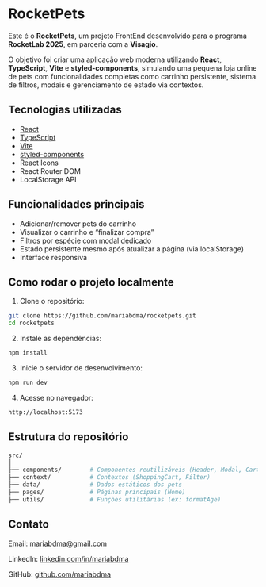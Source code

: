 # RocketPets

Este é o **RocketPets**, um projeto FrontEnd desenvolvido para o programa **RocketLab 2025**, em parceria com a **Visagio**.

O objetivo foi criar uma aplicação web moderna utilizando **React**, **TypeScript**, **Vite** e **styled-components**, simulando uma pequena loja online de pets com funcionalidades completas como carrinho persistente, sistema de filtros, modais e gerenciamento de estado via contextos.


## Tecnologias utilizadas

- [React](https://reactjs.org/)
- [TypeScript](https://www.typescriptlang.org/)
- [Vite](https://vitejs.dev/)
- [styled-components](https://styled-components.com/)
- React Icons
- React Router DOM
- LocalStorage API


## Funcionalidades principais

- Adicionar/remover pets do carrinho
- Visualizar o carrinho e “finalizar compra”
- Filtros por espécie com modal dedicado
- Estado persistente mesmo após atualizar a página (via localStorage)
- Interface responsiva
  

## Como rodar o projeto localmente

1. Clone o repositório:

```bash
git clone https://github.com/mariabdma/rocketpets.git
cd rocketpets
```

2. Instale as dependências:

```bash
npm install
```

3. Inicie o servidor de desenvolvimento:
```bash
npm run dev
```

4. Acesse no navegador:
```bash
http://localhost:5173
```


## Estrutura do repositório
```bash
src/
│
├── components/        # Componentes reutilizáveis (Header, Modal, CartCard etc.)
├── context/           # Contextos (ShoppingCart, Filter)
├── data/              # Dados estáticos dos pets
├── pages/             # Páginas principais (Home)
├── utils/             # Funções utilitárias (ex: formatAge)
```


## Contato
Email: mariabdma@gmail.com

LinkedIn: [linkedin.com/in/mariabdma](https://linkedin.com/in/seu-usuario)

GitHub: [github.com/mariabdma](github.com/mariabdma)
